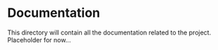 # Documentation
This directory will contain all the documentation related to the project. Placeholder for now...